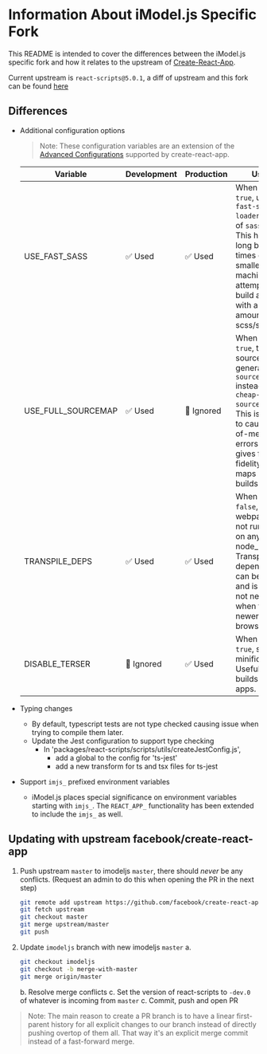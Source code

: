 # Information About iModel.js Specific Fork

This README is intended to cover the differences between the iModel.js specific fork and how it relates to the upstream of [Create-React-App](https://github.com/facebook/create-react-app).

Current upstream is `react-scripts@5.0.1`, a diff of upstream and this fork can be found [here](https://github.com/imodeljs/create-react-app/compare/master...imodeljs)

## Differences

- Additional configuration options

  > Note: These configuration variables are an extension of the [Advanced Configurations](https://create-react-app.dev/docs/advanced-configuration) supported by create-react-app.

  | Variable                | Development | Production | Usage                                                                                                                                                                                                |
  | ----------------------- | ----------- | ---------- | ---------------------------------------------------------------------------------------------------------------------------------------------------------------------------------------------------- |
  | USE_FAST_SASS           | ✅ Used     | ✅ Used    | When set to `true`, use the `fast-sass-loader` instead of `sass-loader`. This helps with long build times on smaller machines attempting to build an app with a large amount of scss/sass files.         |
  | USE_FULL_SOURCEMAP      | ✅ Used     | 🚫 Ignored | When set to `true`, the sourcemaps generated use `source-map` instead of `cheap-module-source-map`. This is known to cause out-of-memory errors but gives full fidelity source maps in debug builds. |
  | TRANSPILE_DEPS          | ✅ Used     | ✅ Used    | When set to `false`, webpack will not run babel on anything in node_modules. Transpiling dependencies can be costly, and is often not necessary when targeting newer browsers. |
  | DISABLE_TERSER          | 🚫 Ignored  | ✅ Used    | When set to `true`, skips all minification. Useful for PR builds and test apps. |

- Typing changes

  - By default, typescript tests are not type checked causing issue when trying to compile them later.
  - Update the Jest configuration to support type checking
    - In 'packages/react-scripts/scripts/utils/createJestConfig.js',
      - add a global to the config for 'ts-jest'
      - add a new transform for ts and tsx files for ts-jest

- Support `imjs_` prefixed environment variables
  - iModel.js places special significance on environment variables starting with `imjs_`. The `REACT_APP_` functionality has been extended to include the `imjs_` as well.

## Updating with upstream facebook/create-react-app

1. Push upstream `master` to imodeljs `master`, there should _never_ be any conflicts. (Request an admin to do this when opening the PR in the next step)
   ```sh
   git remote add upstream https://github.com/facebook/create-react-app.git
   git fetch upstream
   git checkout master
   git merge upstream/master
   git push
   ```
1. Update `imodeljs` branch with new imodeljs `master`
   a.
   ```sh
   git checkout imodeljs
   git checkout -b merge-with-master
   git merge origin/master
   ```
   b. Resolve merge conflicts
   c. Set the version of react-scripts to `-dev.0` of whatever is incoming from `master`
   c. Commit, push and open PR

> Note: The main reason to create a PR branch is to have a linear first-parent history for all explicit changes to our branch instead of directly pushing overtop of them all. That way it's an explicit merge commit instead of a fast-forward merge.
